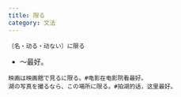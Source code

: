 ```yaml
---
title: 限る
category: 文法
---
```


`〔名・动る・动ない〕に限る`

- ～最好。

```example
映画は映画館で見るに限る。#电影在电影院看最好。
湖の写真を撮るなら、この場所に限る。#拍湖的话，这里最好。
```
